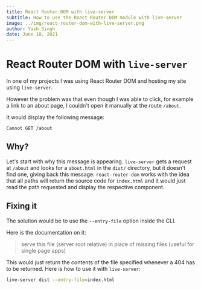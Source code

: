 ```yaml
---
title: React Router DOM with live-server
subtitle: How to use the React Router DOM module with live-server
image: ../img/react-router-dom-with-live-server.png
author: Yash Singh
date: June 18, 2021
---
```


# React Router DOM with `live-server`

In one of my projects I was using React Router DOM and hosting my site using `live-server`.

However the problem was that even though I was able to click, for example a link
to an about page, I couldn't open it manually at the route `/about`.

It would display the following message:

```text
Cannot GET /about
```

## Why?

Let's start with why this message is appearing. `live-server` gets a request at `/about`
and looks for a `about.html` in the `dist/` directory, but it doesn't find one, giving
back this message. `react-router-dom` works with the idea that all paths will return
the source code for `index.html` and it would just read the path requested and display
the respective component.

## Fixing it

The solution would be to use the `--entry-file` option inside the CLI.

Here is the documentation on it:

> serve this file (server root relative) in place of
> missing files (useful for single page apps)

This would just return the contents of the file specified whenever a 404
has to be returned. Here is how to use it with `live-server`:

```sh
live-server dist --entry-file=index.html
```
